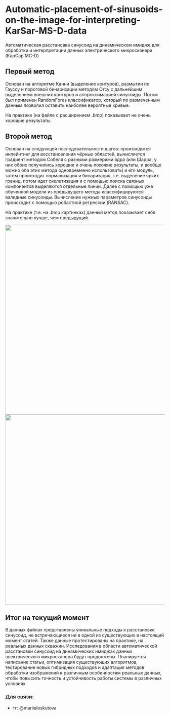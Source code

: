 # Automatic-placement-of-sinusoids-on-the-image-for-interpreting-KarSar-MS-D-data
Автоматическая расстановка синусоид на динамическом имидже для обработки и интерпретации данных электрического микросканера  (КарСар МС-D)

## Первый метод
Основан на алгоритме Канни (выделение контуров), размытии по Гауссу и пороговой бинаризации методом Отсу с дальнейшим выделением внешних контуров и аппроксимацией синусоиды. Потом был применен RandomFores классификатор, который по размеченным данным позволил оставить наиболее вероятные кривые.

На практике (на файле с расширением .bmp) показывает не очень хорошие результаты.

## Второй метод 
Основан на следующей последовательности шагов: производится инпейнтинг для восстановления чёрных областей, вычисляется градиент методом Собеля с разными размерами ядра (или Шарра, у них обоих получились хорошие и очень похожие результаты, и вообще можно оба этих метода одновременно использовать) и его модуль, затем происходит нормализация и бинаризация, т.е. выделение ярких границ, потом идет скелетизация и с помощью поиска связных компонентов выделяются отдельные линии. Далее с помощью уже обученной модели из предыдущего метода классифицируются валидные синусоиды. Вычисление нужных параметров синусоиды происходит с помощью робастной регрессии (RANSAC). 

На практике (т.е. на .bmp картинках) данный метод показывает себя значительно лучше, чем предыдущий.

<p align="center">
  <img src="https://github.com/user-attachments/assets/1a227dd0-9012-4a2a-a449-1befa41bb642" width="600" />
  <span style="margin-right: 20px;"></span>
  <img src="https://github.com/user-attachments/assets/bbaf961b-7fbc-46b0-aebe-04f4caeb89c4" width="600" />
</p>

## Итог на текущий момент
В данных файлах представлены уникальные подходы к расстановке синусоид, не встречающиеся ни в одной из существующих в настоящий момент статей. Также данные протестированы на практике, на реальных данных скважин. Исследования в области автоматической расстановки синусоид на динамических имиджах данных электрического микросканера будут продолжены. Планируется написание статьи, оптимизация существующих алгоритмов, тестирование новых гибридных подходов и адаптация методов обработки изображений к различным особенностям реальных данных, чтобы повысить точность и устойчивость работы системы в различных условиях.

### Для связи: 
- тг: @mariialoskutova
